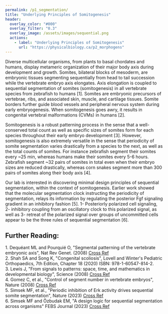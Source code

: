 ```yaml
---
permalink: /p1_segmentation/
title: "Underlying Principles of Somitogenesis"
header:
  overlay_color: "#000"
  overlay_filter: "0.3"
  overlay_image: /assets/images/sequential.png
  actions:
    - label: "Underlying Principles of Somitogenesis"
      url: "https://physicalbiology.ca/p2_morphogens"
---
```

<section>
<p>Diverse multicellular organisms, from plants to basal chordates and humans, display metameric organization of their major body axis during development and growth. Somites, bilateral blocks of mesoderm, are embryonic tissues segmenting sequentially from head to tail succession while the vertebrate embryo axis elongates. Axis elongation is coupled to sequential segmentation of somites (somitogenesis) in all vertebrate species from zebrafish to humans [1]. Somites are embryonic precursors of vertebrae, ribs, and associated skin, muscle, and cartilage tissues. Somite borders further guide blood vessels and peripheral nervous system during early embryogenesis. When somitogenesis goes awry, it results in congenital vertebral malformations (CVMs) in humans [2].
<p>Somitogenesis is a robust patterning process in the sense that a well-conserved total count as well as specific sizes of somites form for each species throughout their early embryo development [3]. However, somitogenesis is also extremely versatile in the sense that periodicity of somite segmentation varies drastically from a species to the next, as well as the total counts of somites. For instance zebrafish segment their somites every ~25 min, whereas humans make their somites every 5-6 hours. Zebrafish segment ~32 pairs of somites in total even when their embryo sizes are reduced drastically, whereas corn snakes segment more than 300 pairs of somites along their body axis [4].
<p>Our lab is interested in discovering minimal design principles of sequential segmentation, within the context of somitogenesis. Earlier work showed that the molecular segmentation clock instructing the periodicity of segmentation, relays its information by regulating the posterior Fgf signaling gradient in an inhibitory fashion [5]. 1- Posteriorly polarized cell signaling, 2- inhibitory coupling from an oscillatory clock to this polarized signal, as well as 3- retreat of the polarized signal over groups of uncommitted cells appear to be the three rules of sequential segmentation [6]. 
</section>
<p>
<h2>Further Reading:</h2>
<p style="margin : 0; padding-top:0;"> 1. Dequéant ML and Pourquié O, "Segmental patterning of the vertebrate embryonic axis", Nat Rev Genet. (2008) <a href="https://www.nature.com/articles/nrg2320" target="_blank" class="button">Cross Ref</a></p>
<p style="margin : 0; padding-top:0;"> 2. Shah SA and Song K, "Congenital scoliosis", Lovell and Winter's Pediatric Orthopaedics, 7th Edition, Chapter 18 (2020) ISBN: 978-1-60547-814-2. </p>
<p style="margin : 0; padding-top:0;"> 3. Lewis J, "From signals to patterns: space, time, and mathematics in developmental biology", Science (2008) <a href="https://www.science.org/doi/10.1126/science.1166154" target="_blank" class="button">Cross Ref</a></p>
<p style="margin : 0; padding-top:0;"> 4. Gomez C, et al., "Control of segment number in vertebrate embryos", Nature (2008) <a href="https://www.nature.com/articles/nature07020" target="_blank" class="button">Cross Ref</a></p>
<p style="margin : 0; padding-top:0;"> 5. Simsek MF, et al., "Periodic inhibition of Erk activity drives sequential somite segmentation", Nature (2023) <a href="https://www.nature.com/articles/s41586-022-05527-x" target="_blank" class="button">Cross Ref</a></p>
<p style="margin : 0; padding-top:0;"> 6. Simsek MF and Özbudak EM, "A design logic for sequential segmentation across organisms" FEBS Journal (2023) <a href="https://febs.onlinelibrary.wiley.com/doi/full/10.1111/febs.16899" target="_blank" class="button">Cross Ref</a></p>		
</p>